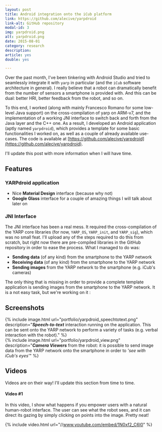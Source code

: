 ```yaml
---
layout: post
title: Android integration onto the iCub platform
link: https://github.com/alecive/yarpdroid
link-alt: GitHub repository
modal-id: 3
img: yarpdroid.png
alt: yarpdroid.png
date: 2015-08-01
category: research
description: 
article: yes
double: yes

---
```


Over the past month, I've been tinkering with Android Studio and tried to seamlessly integrate it with `yarp` in particular (and the `iCub` software architecture in general). I really believe that a robot can dramatically benefit from the number of sensors a smartphone is provided with. And this can be dual: better HRI, better feedback from the robot, and so on.

To this end, I worked (along with mainly Francesco Romano for some low-level Java support) on the cross-compilation of yarp on ARM-v7, and the implementation of a working JNI interface to switch back and forth from the Java layer and the C++ one. As a result, I developed an Android application (aptly named `yarpdroid`), which provides a template for some basic functionalities I worked on, as well as a couple of already available use-cases. The code is available at [https://github.com/alecive/yarpdroid](https://github.com/alecive/yarpdroid).

I'll update this post with more information when I will have time.

## Features

### YARPdroid application

 * Nice **Material Design** interface (because why not)
 * **Google Glass** interface for a couple of amazing things I will talk about later on

### JNI Interface

The JNI interface has been a real mess. It required the cross-compilation of the YARP core libraries (for now, `YARP_OS`, `YARP_init`, and `YARP_sig`), which was no small feat. I'll upload any of the steps required to do this from scratch, but right now there are pre-compiled libraries in the GitHub repository in order to ease the process. What I managed to do was:

 * **Sending data** (of any kind) from the smartphone to the YARP network 
 * **Receiving data** (of any kind) from the smartphone to the YARP network 
 * **Sending images** from the YARP network to the smartphone (e.g. iCub's cameras)

The only thing that is missing in order to provide a complete template application is sending images from the smartphone to the YARP network. It is a not easy task, but we're working on it :

## Screenshots

<div class="row">
  <div class="col-sm-6">
    {% include image.html url="portfolio/yarpdroid_speechtotext.png" description="<b><i>Speech-to-text</i></b> interaction running on the application. This can be sent onto the YARP network to perform a variety of tasks (e.g. verbal interaction with the robot)." %}
  </div>
  <div class="col-sm-6">
    {% include image.html url="portfolio/yarpdroid_view.png" description="<b><i>Camera Viewers</i></b> from the robot: it is possible to send image data from the YARP network onto the smartphone in order to <i>'see with iCub's eyes'</i>" %}
  </div>
</div>


## Videos

Videos are on their way! I'll update this section from time to time.

#### Video #1

In this video, I show what happens if you empower users with a natural human-robot interface. The user can see what the robot sees, and it can direct its gazing by simply clicking on points into the image. Pretty neat!

{% include video.html url="//www.youtube.com/embed/1N0xf2_C6I0" %}
